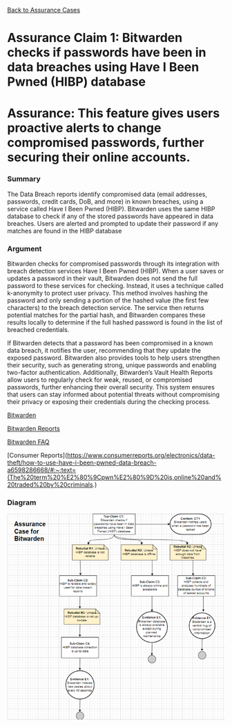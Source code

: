 [Back to Assurance Cases](https://github.com/PatrickBN/CYBR8420_Team5/blob/main/Assurance%20Cases.md)
# Assurance Claim 1: Bitwarden checks if passwords have been in data breaches using Have I Been Pwned (HIBP) database


# Assurance: This feature gives users proactive alerts to change compromised passwords, further securing their online accounts.

### Summary
The Data Breach reports identify compromised data (email addresses, passwords, credit cards, DoB, and more) in known breaches, using a service called Have I Been Pwned (HIBP). Bitwarden uses the same HIBP database to check if  any of the stored passwords have appeared in data breaches. Users are alerted and prompted to update their password if any matches are found in the HIBP database

### Argument
Bitwarden checks for compromised passwords through its integration with breach detection services Have I Been Pwned (HIBP). When a user saves or updates a password in their vault, Bitwarden does not send the full password to these services for checking. Instead, it uses a technique called k-anonymity to protect user privacy. This method involves hashing the password and only sending a portion of the hashed value (the first few characters) to the breach detection service. The service then returns potential matches for the partial hash, and Bitwarden compares these results locally to determine if the full hashed password is found in the list of breached credentials.

If Bitwarden detects that a password has been compromised in a known data breach, it notifies the user, recommending that they update the exposed password. Bitwarden also provides tools to help users strengthen their security, such as generating strong, unique passwords and enabling two-factor authentication. Additionally, Bitwarden’s Vault Health Reports allow users to regularly check for weak, reused, or compromised passwords, further enhancing their overall security. This system ensures that users can stay informed about potential threats without compromising their privacy or exposing their credentials during the checking process.

[Bitwarden](https://bitwarden.com/blog/have-you-been-pwned/)

[Bitwarden Reports](https://bitwarden.com/help/reports/#:~:text=The%20Data%20Breach%20report%20identifies,before%20deciding%20to%20use%20it.)

[Bitwarden FAQ](https://haveibeenpwned.com/FAQs#:~:text=Pastes%20are%20often%20transient;%20they,longer%20exists%20at%20the%20source.)

[Consumer Reports](https://www.consumerreports.org/electronics/data-theft/how-to-use-have-i-been-pwned-data-breach-a6598286668/#:~:text=(The%20term%20%E2%80%9Cpwn%E2%80%9D%20is,online%20and%20traded%20by%20criminals.)

### Diagram
![](https://github.com/PatrickBN/CYBR8420_Team5/blob/main/Assurance%20Cases/Bitwardern%20checks%20in%20a%20password%20is%20compromized/Bitwarden.png)
